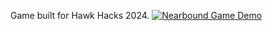 Game built for Hawk Hacks 2024.
[![Nearbound Game Demo](https://img.youtube.com/vi/fkJnvQO_cXM/0.jpg)](https://youtu.be/fkJnvQO_cXM "Everything Is AWESOME")
